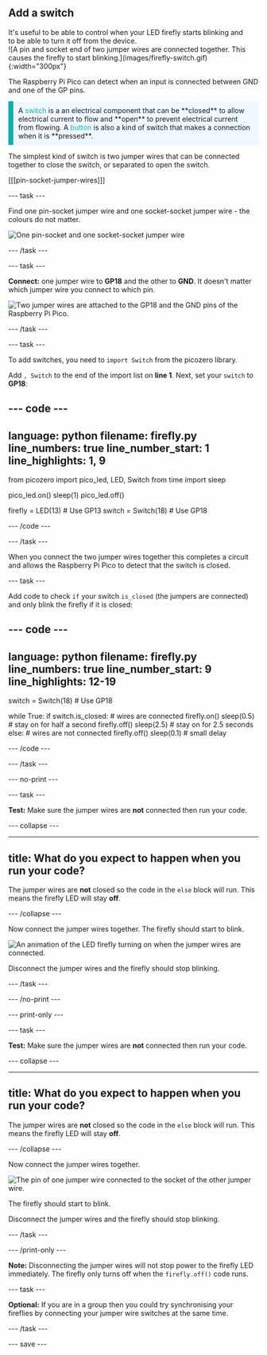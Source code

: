 ## Add a switch

<div style="display: flex; flex-wrap: wrap">
<div style="flex-basis: 200px; flex-grow: 1; margin-right: 15px;">
It's useful to be able to control when your LED firefly starts blinking and to be able to turn it off from the device. 
</div>
<div>
![A pin and socket end of two jumper wires are connected together. This causes the firefly to start blinking.](images/firefly-switch.gif){:width="300px"}
</div>
</div>

The Raspberry Pi Pico can detect when an input is connected between GND and one of the GP pins.

<p style='border-left: solid; border-width:10px; border-color: #0faeb0; background-color: aliceblue; padding: 10px;'>
A <span style="color: #0faeb0">switch</span> is a an electrical component that can be **closed** to allow electrical current to flow and **open** to prevent electrical current from flowing. A <span style="color: #0faeb0">button</span> is also a kind of switch that makes a connection when it is **pressed**.
</p> 

The simplest kind of switch is two jumper wires that can be connected together to close the switch, or separated to open the switch. 

[[[pin-socket-jumper-wires]]]

--- task ---

Find one pin-socket jumper wire and one socket-socket jumper wire - the colours do not matter. 

![One pin-socket and one socket-socket jumper wire](images/jumper-wires.jpg)

--- /task ---

--- task ---

**Connect:** one jumper wire to **GP18** and the other to **GND**. It doesn't matter which jumper wire you connect to which pin. 

![Two jumper wires are attached to the GP18 and the GND pins of the Raspberry Pi Pico.](images/switch-wiring-diagram.png)

--- /task ---

--- task ---

To add switches, you need to `import Switch` from the picozero library. 

Add `, Switch` to the end of the import list on **line 1**. Next, set your `switch` to **GP18**:

--- code ---
---
language: python
filename: firefly.py
line_numbers: true
line_number_start: 1
line_highlights: 1, 9
---
from picozero import pico_led, LED, Switch
from time import sleep

pico_led.on()
sleep(1)
pico_led.off()

firefly = LED(13) # Use GP13
switch = Switch(18) # Use GP18

--- /code ---

--- /task ---

When you connect the two jumper wires together this completes a circuit and allows the Raspberry Pi Pico to detect that the switch is closed. 

--- task ---

Add code to check `if` your switch `is_closed` (the jumpers are connected) and only blink the firefly if it is closed:

--- code ---
---
language: python
filename: firefly.py
line_numbers: true
line_number_start: 9
line_highlights: 12-19
---
switch = Switch(18) # Use GP18

while True:
    if switch.is_closed: # wires are connected
        firefly.on()
        sleep(0.5) # stay on for half a second
        firefly.off()
        sleep(2.5) # stay on for 2.5 seconds
    else: # wires are not connected
        firefly.off()
        sleep(0.1) # small delay

--- /code ---

--- /task ---

--- no-print ---

--- task ---

**Test:** Make sure the jumper wires are **not** connected then run your code.

--- collapse ---

---
title: What do you expect to happen when you run your code?
---

The jumper wires are **not** closed so the code in the `else` block will run. This means the firefly LED will stay **off**.

--- /collapse ---

Now connect the jumper wires together. The firefly should start to blink.

![An animation of the LED firefly turning on when the jumper wires are connected.](images/firefly-switch.gif)

Disconnect the jumper wires and the firefly should stop blinking. 

--- /task ---

--- /no-print ---

--- print-only ---

--- task ---

**Test:** Make sure the jumper wires are **not** connected then run your code.

--- collapse ---

---
title: What do you expect to happen when you run your code?
---

The jumper wires are **not** closed so the code in the `else` block will run. This means the firefly LED will stay **off**.

--- /collapse ---

Now connect the jumper wires together. 

![The pin of one jumper wire connected to the socket of the other jumper wire.](images/connected-wires.jpg)

The firefly should start to blink.

Disconnect the jumper wires and the firefly should stop blinking. 

--- /task ---

--- /print-only ---

**Note:** Disconnecting the jumper wires will not stop power to the firefly LED immediately. The firefly only turns off when the `firefly.off()` code runs. 

--- task ---

**Optional:** If you are in a group then you could try synchronising your fireflies by connecting your jumper wire switches at the same time. 

--- /task ---

--- save ---